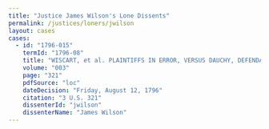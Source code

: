 ```yaml
---
title: "Justice James Wilson's Lone Dissents"
permalink: /justices/loners/jwilson
layout: cases
cases:
  - id: "1796-015"
    termId: "1796-08"
    title: "WISCART, et al. PLAINTIFFS IN ERROR, VERSUS DAUCHY, DEFENDANT IN ERROR"
    volume: "003"
    page: "321"
    pdfSource: "loc"
    dateDecision: "Friday, August 12, 1796"
    citation: "3 U.S. 321"
    dissenterId: "jwilson"
    dissenterName: "James Wilson"
---
```

